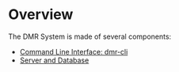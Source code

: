 # Overview

The DMR System is made of several components:

* [Command Line Interface: dmr-cli](cli)
* [Server and Database](server)